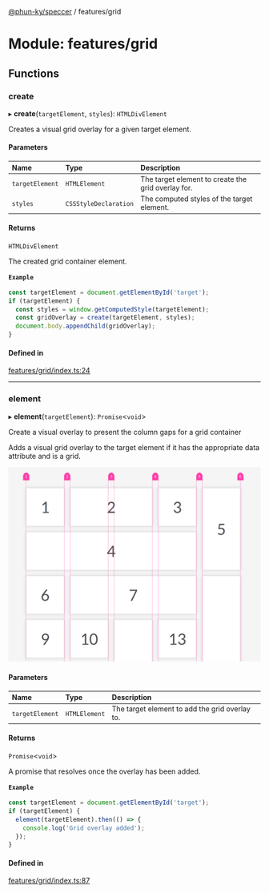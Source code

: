 [@phun-ky/speccer](../README.md) / features/grid

# Module: features/grid

## Functions

### create

▸ **create**(`targetElement`, `styles`): `HTMLDivElement`

Creates a visual grid overlay for a given target element.

#### Parameters

| Name | Type | Description |
| :------ | :------ | :------ |
| `targetElement` | `HTMLElement` | The target element to create the grid overlay for. |
| `styles` | `CSSStyleDeclaration` | The computed styles of the target element. |

#### Returns

`HTMLDivElement`

The created grid container element.

**`Example`**

```ts
const targetElement = document.getElementById('target');
if (targetElement) {
  const styles = window.getComputedStyle(targetElement);
  const gridOverlay = create(targetElement, styles);
  document.body.appendChild(gridOverlay);
}
```

#### Defined in

[features/grid/index.ts:24](https://github.com/phun-ky/speccer/blob/main/src/features/grid/index.ts#L24)

___

### element

▸ **element**(`targetElement`): `Promise`\<`void`\>

Create a visual overlay to present the column gaps for a grid container

Adds a visual grid overlay to the target element if it has the appropriate data attribute and is a grid.

![grid](https://github.com/phun-ky/speccer/blob/main/public/grid.png?raw=true)

#### Parameters

| Name | Type | Description |
| :------ | :------ | :------ |
| `targetElement` | `HTMLElement` | The target element to add the grid overlay to. |

#### Returns

`Promise`\<`void`\>

A promise that resolves once the overlay has been added.

**`Example`**

```ts
const targetElement = document.getElementById('target');
if (targetElement) {
  element(targetElement).then(() => {
    console.log('Grid overlay added');
  });
}
```

#### Defined in

[features/grid/index.ts:87](https://github.com/phun-ky/speccer/blob/main/src/features/grid/index.ts#L87)
